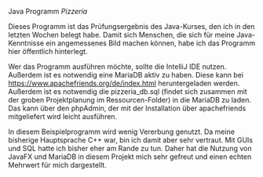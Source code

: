 Java Programm *Pizzeria*

Dieses Programm ist das Prüfungsergebnis des Java-Kurses, den ich in den letzten Wochen belegt habe.
Damit sich Menschen, die sich für meine Java-Kenntnisse ein angemessenes Bild machen können, habe ich das Programm hier öffentlich hinterlegt. 

Wer das Programm ausführen möchte, sollte die IntelliJ IDE nutzen. Außerdem ist es notwendig eine MariaDB aktiv zu haben.
Diese kann bei https://www.apachefriends.org/de/index.html heruntergeladen werden.
Außerdem ist es notwendig die pizzeria_db.sql (findet sich zusammen mit der groben Projektplanung im Ressourcen-Folder) in die MariaDB zu laden. Das kann über den phpAdmin, der mit der Installation über apachefriends mitgeliefert wird leicht ausführen.

In diesem Beispielprogramm wird wenig Vererbung genutzt. Da meine bisherige Hauptsprache C++ war, bin ich damit aber sehr vertraut. Mit GUIs und SQL hatte ich bisher eher am Rande zu tun. Daher hat die Nutzung von JavaFX und MariaDB in diesem Projekt mich sehr gefreut und einen echten Mehrwert für mich dargestellt.
